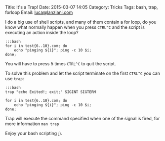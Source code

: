 Title: It's a Trap!
Date: 2015-03-07 14:05
Category: Tricks
Tags: bash, trap, forloop
Email: luca@lanziani.com


I do a big use of shell scripts, and many of them contain a for loop, do you know what normally happen when you press `CTRL^C` and the script is executing an action inside the loop?

    :::bash
    for i in test{6..10}.com; do
        echo "pinging ${i}"; ping -c 10 $i;
    done;

You will have to press 5 times `CTRL^C` to quit the script.

To solve this problem and let the script terminate on the first `CTRL^C` you can use `trap`:

    :::bash
    trap "echo Exited!; exit;" SIGINT SIGTERM

    for i in test{6..10}.com; do
        echo "pinging ${i}"; ping -c 10 $i;
    done;

Trap will execute the command specified when one of the signal is fired, for more information `man trap`

Enjoy your bash scripting ;).
